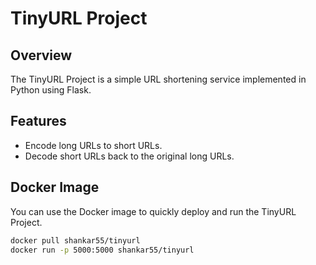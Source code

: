 # TinyURL Project

## Overview

The TinyURL Project is a simple URL shortening service implemented in Python using Flask.

## Features

- Encode long URLs to short URLs.
- Decode short URLs back to the original long URLs.

## Docker Image

You can use the Docker image to quickly deploy and run the TinyURL Project.

```bash
docker pull shankar55/tinyurl
docker run -p 5000:5000 shankar55/tinyurl
```
